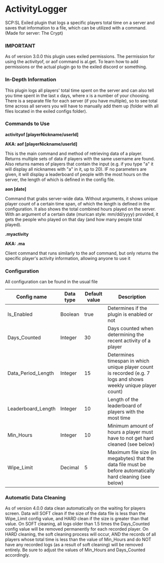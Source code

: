 # ActivityLogger
SCP:SL Exiled plugin that logs a specific players total time on a server and saves that information to a file, which can be utilized with a command. (Made for server: The Crypt)
### IMPORTANT
As of version 3.0.0 this plugin uses exiled permissions. The permission for using the activityof, or aof command is al.get. To learn how to add permissions or the actual plugin go to the exiled discord or something.
### In-Depth Information
This plugin logs all players' total time spent on the server and can also tell you time spent in the last x days, where x is a number of your choosing.
There is a separate file for each server (if you have multiple), so to see total time across all servers you will have to manually add them up (folder with all files located in the exiled configs folder).
### Commands to Use
<b>activityof [playerNickname/userId]

AKA: aof [playerNickname/userId]</b>   
   
This is the main command and method of retrieving data of a player. Returns multiple sets of data if players with the same username are found. Also returns names of players that contain the input (e.g. if you type "a" it will display all nicknames with "a" in it, up to 20). IF no parameters are given, it will display a leaderboard of people with the most hours on the server, the length of which is defined in the config file.

<b>aon [date]</b>

Command that grabs server-wide data. Without arguments, it shows unique player count of a certain time span, of which the length is defined in the configuration. It also shows the total combined hours played on the server.
With an argument of a certain date (murican style: mm/dd/yyyy) provided, it gets the people who played on that day (and how many people total played).

<b>.myactivity

AKA: .ma</b>

Client command that runs similarly to the aof command, but only returns the specific player's activity information, allowing anyone to use it


### Configuration
All configuration can be found in the usual file

|Config name|Data type|Default value|Description|
|-----------|---------|-------------|-----------|
|Is_Enabled|Boolean|true|Determines if the plugin is enabled or not|
|Days_Counted|Integer|30|Days counted when determining the recent activity of a player|
|Data_Period_Length|Integer|15|Determines timespan in which unique player count is recorded (e.g. 7 logs and shows weekly unique player count)
|Leaderboard_Length|Integer|10|Length of the leaderboard of players with the most time|
|Min_Hours|Integer|10|Minimum amount of hours a player must have to not get hard cleaned (see below)|
|Wipe_Limit|Decimal|5|Maximum file size (in megabytes) that the data file must be before automatically hard cleaning (see below)
### Automatic Data Cleaning
As of version 4.0.0 data clean automatically on the waiting for players screen. Data will SOFT clean if the size of the data file is less than the Wipe_Limit config value, and HARD clean if the size is greater than that value. On SOFT cleaning, all logs older than 1.5 times the Days_Counted config value will be removed permanently for each recorded player. On HARD cleaning, the soft cleaning process will occur, AND the records of all players whose total time is less than the value of Min_Hours and do NOT have any recorded logs (as a result of soft cleaning) will be removed entirely. Be sure to adjust the values of Min_Hours and Days_Counted accordingly.
